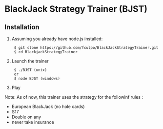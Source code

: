 BlackJack Strategy Trainer (BJST)
================================

Installation
------------

1. Assuming you already have node.js installed:

        $ git clone https://github.com/fculpo/BlackJackStrategyTrainer.git
        $ cd BlackjackStrategyTrainer

2. Launch the trainer

        $ ./BJST (unix)
        or
        $ node BJST (windows)

3. Play

Note: As of now, this trainer uses the strategy for the followinf rules :
* European BlackJack  (no hole cards)
* S17
* Double on any
* never take insurance
